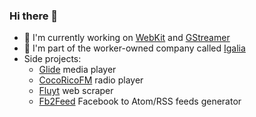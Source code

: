 ### Hi there 👋

<!--
**philn/philn** is a ✨ _special_ ✨ repository because its `README.md` (this file) appears on your GitHub profile.

Here are some ideas to get you started:

- 🔭 I’m currently working on ...
- 🌱 I’m currently learning ...
- 👯 I’m looking to collaborate on ...
- 🤔 I’m looking for help with ...
- 💬 Ask me about ...
- 📫 How to reach me: ...
- 😄 Pronouns: ...
- ⚡ Fun fact: ...
-->

- 🔭 I'm currently working on [WebKit](https://webkit.org) and [GStreamer](https://gstreamer.freedesktop.org)
- 👷 I'm part of the worker-owned company called [Igalia](https://igalia.com)
- Side projects:
  * [Glide](https://github.com/philn/glide) media player 
  * [CocoRicoFM](https://gitlab.com/philn/CocoRicoFM) radio player
  * [Fluyt](https://gitlab.com/philn/fluyt) web scraper
  * [Fb2Feed](https://gitlab.com/philn/fb2feed) Facebook to Atom/RSS feeds generator
